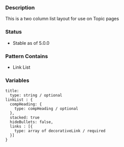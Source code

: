 ### Description
This is a two column list layout for use on Topic pages

### Status
* Stable as of 5.0.0

### Pattern Contains
* Link List


### Variables
~~~
title: 
  type: string / optional
linkList : {
  compHeading: {
    type: compHeading / optional
  },
  stacked: true
  hideBullets: false,
  links : [{
    type: array of decorativeLink / required
  }]
}
~~~
